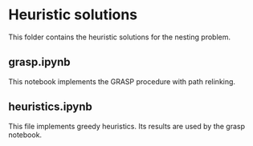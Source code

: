 # Heuristic solutions
This folder contains the heuristic solutions for the nesting problem.

## grasp.ipynb
This notebook implements the GRASP procedure with path relinking.

## heuristics.ipynb
This file implements greedy heuristics. Its results are used by the grasp notebook.
